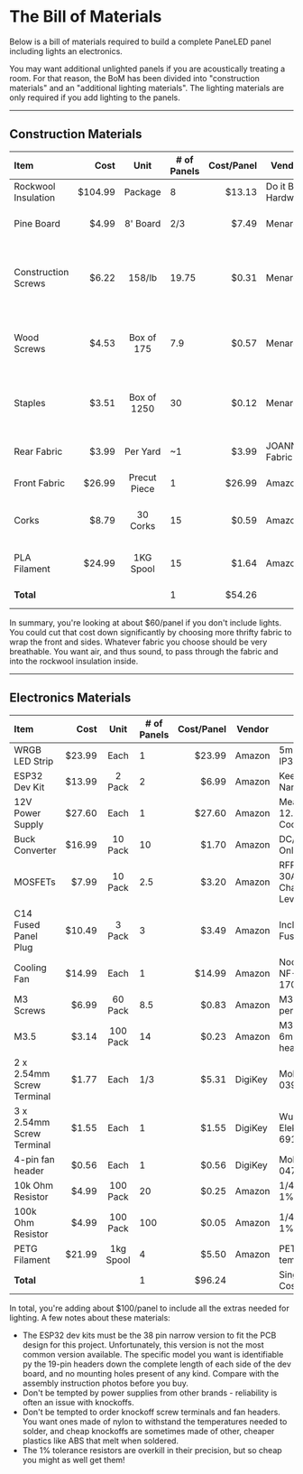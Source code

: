 # The Bill of Materials

Below is a bill of materials required to build a 
complete PaneLED panel including lights an electronics.

You may want additional unlighted panels if you are 
acoustically treating a room. For that reason, the 
BoM has been divided into "construction materials"
and an "additional lighting materials". The lighting
materials are only required if you add lighting to 
the panels.

---
## Construction Materials


| Item | Cost | Unit | # of Panels | Cost/Panel | Vendor | Details | Link |
|:-----|-----:|:-----:|-------------|----------:|--------|---------|------|
| Rockwool Insulation | $104.99 | Package | 8 | $13.13 | Do it Best Hardware | 24" x 47" size | [Link](https://www.doitbest.com/shop/building-materials/insulation-and-house-wrap/insulation/stone-wool-insulation/rockwool-safe-n-sound-r-15-24-in-x-47-in-stone-wool-insulation-8-pack?SKU=100807) |
| Pine Board | $4.99 | 8' Board | 2/3 | $7.49 | Menards | 1"x4"x8' "quality" pine | [Link](https://www.menards.com/main/building-materials/lumber-boards/boards/1-x-4-quality-pine-board/1033432/p-1444421996260-c-13115.htm?tid=8993361449512991121&ipos=2) |
| Construction Screws | $6.22 | 158/lb | 19.75 | $0.31 | Menards | #8 1 3/4" torx head screws. Use 2 per corner, 8 per panel | [Link](https://www.menards.com/main/hardware/fasteners-connectors/screws/wood-screws/midwest-fastener-reg-8-x-1-3-4-star-drive-yellow-zinc-flat-head-wood-screw-158-count/09288/p-1444439705147-c-8940.htm?tid=-9072213318210272023&ipos=2&exp=true) |
| Wood Screws | $4.53 | Box of 175 | 7.9 | $0.57 | Menards | #6 x 3/4" wood screws. Need 22 per panel | [Link](https://www.menards.com/main/hardware/fasteners-connectors/screws/wood-screws/midwest-fastener-reg-8-x-1-3-4-star-drive-yellow-zinc-flat-head-wood-screw-158-count/09288/p-1444439705147-c-8940.htm?tid=-9072213318210272023&ipos=2&exp=true) |
| Staples | $3.51 | Box of 1250 | 30 | $0.12 | Menards | 1/4" T50 Staples. Use 3-4 per foot of fabric | [Link](https://www.menards.com/main/tools/hand-tools/staplers-staples-rivet-tools/arrow-reg-t50-reg-1-4-leg-x-3-8-crown-galvanized-heavy-duty-staples-1-250-count/50424sp/p-1444424349019-c-9164.htm?tid=-3673131830712583877&ipos=20&exp=true) |
| Rear Fabric | $3.99 | Per Yard | ~1 | $3.99 | JOANN Fabric | Cheap, thin, breathable | [Link](https://www.joann.com/utility-fabric-upholstery-underlining/10173300.html) |
| Front Fabric | $26.99 | Precut Piece | 1 | $26.99 | Amazon | 100 x 146cm | [Link](https://www.amazon.com/gp/product/B09LXLGHHF) |
| Corks | $8.79 | 30 Corks | 15 | $0.59 | Amazon | #8 Straight 7/8" x 1 3/4" | [Link](https://www.amazon.com/gp/product/B0B4ZXD5L3) |
| PLA Filament | $24.99 | 1KG Spool | 15 | $1.64 | Amazon | Hatchbox True Black PLA | [Link](https://www.amazon.com/gp/product/B00J0ECR5I) |
| **Total** | | | 1 | $54.26 | | Single panel cost | |

In summary, you're looking at about $60/panel if you don't include lights. You could cut that cost down significantly by choosing more thrifty fabric to wrap the front and sides. Whatever fabric you choose should be very breathable. You want air, and thus sound, to pass through the fabric and into the rockwool insulation inside.

---
## Electronics Materials

| Item | Cost | Unit | # of Panels | Cost/Panel | Vendor | Details | Link |
|:-----|-----:|:-----:|-------------|----------:|--------|---------|------|
| WRGB LED Strip | $23.99 | Each | 1 | $23.99 | Amazon | 5m Cool White; IP30; 12mm | [Link](https://www.amazon.com/gp/product/B01D1I4XBY) |
| ESP32 Dev Kit | $13.99 | 2 Pack | 2 | $6.99 | Amazon | KeeYees 38PIN; Narrow Version | [Link](https://www.amazon.com/gp/product/B07QCP2451) |
| 12V Power Supply | $27.60 | Each | 1 | $27.60 | Amazon | Meanwell 12V 12.5A; Passive Cooled | [Link](https://www.amazon.com/gp/product/B00M8TBJLK)
| Buck Converter | $16.99 | 10 Pack | 10 | $1.70 | Amazon | DC/DC 3A Buck Only | [Link](https://www.amazon.com/gp/product/B07VVXF7YX) |
| MOSFETs | $7.99 | 10 Pack | 2.5 | $3.20 | Amazon | RFP30N06LE 30A 60V N-Channel Logic-Level | [Link](https://www.amazon.com/gp/product/B07CTF1JVD) |
| C14 Fused Panel Plug | $10.49 | 3 Pack | 3 | $3.49 | Amazon | Includes 10A Fuse | [Link](https://www.amazon.com/gp/product/B082ZFRV1B) |
| Cooling Fan | $14.99 | Each | 1 | $14.99 | Amazon | Noctua Redux NF-P12 PWM 1700RPM | [Link](https://www.amazon.com/gp/product/B07CG2PGY6) |
| M3 Screws | $6.99 | 60 Pack | 8.5 | $0.83 | Amazon | M3 x 6mm; 7 per panel | [Link](https://www.amazon.com/gp/product/B012TE12CY) |
| M3.5 | $3.14 | 100 Pack | 14 | $0.23 | Amazon | M3.5-0.6 x 6mm flat, cone head | [Link](https://www.amazon.com/gp/product/B00137MU5C) |
| 2 x 2.54mm Screw Terminal | $1.77 | Each | 1/3 | $5.31 | DigiKey | Molex Part# 039773002 | [Link](https://www.digikey.com/short/mvt4n27q) |
| 3 x 2.54mm Screw Terminal | $1.55 | Each | 1 | $1.55 | DigiKey | Wurth Elektronik Part# 691210910003 | [Link](https://www.digikey.com/short/mtrbfvpd) |
| 4-pin fan header | $0.56 | Each | 1 | $0.56 | DigiKey | Molex Part# 0470531000 | [Link](https://www.digikey.com/short/d5n8d2tj) |
| 10k Ohm Resistor | $4.99 | 100 Pack | 20 | $0.25 | Amazon | 1/4W metal film; 1% Tolerance | [Link](https://www.amazon.com/gp/product/B08QRJZ82J) |
| 100k Ohm Resistor | $4.99 | 100 Pack | 100 | $0.05 | Amazon | 1/4W metal film; 1% Tolerance | [Link](https://www.amazon.com/gp/product/B08QRSQB18) |
| PETG Filament | $21.99 | 1kg Spool | 4 | $5.50 | Amazon | PETG has good temp stability | [Link](https://www.amazon.com/gp/product/B07PFS4J97) |
| **Total** | | | 1 | $96.24 | | Single panel Cost | |

In total, you're adding about $100/panel to include all the extras needed for lighting. 
A few notes about these materials:

* The ESP32 dev kits must be the 38 pin narrow version to fit the PCB design
  for this project. Unfortunately, this version is not the most common version
  available. The specific model you want is identifiable py the 19-pin 
  headers down the complete length of each side of the dev board, and no mounting 
  holes present of any kind. Compare with the assembly instruction photos before you buy.
* Don't be tempted by power supplies from other brands - reliability is often an issue 
  with knockoffs.
* Don't be tempted to order knockoff screw terminals and fan headers. You want 
  ones made of nylon to withstand the temperatures needed to solder, and cheap 
  knockoffs are sometimes made of other, cheaper plastics like ABS that melt
  when soldered.
* The 1% tolerance resistors are overkill in their precision, but so cheap you 
  might as well get them!